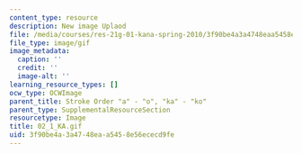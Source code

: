 ```yaml
---
content_type: resource
description: New image Uplaod
file: /media/courses/res-21g-01-kana-spring-2010/3f90be4a3a4748eaa5458e56ececd9fe_02_1_KA.gif
file_type: image/gif
image_metadata:
  caption: ''
  credit: ''
  image-alt: ''
learning_resource_types: []
ocw_type: OCWImage
parent_title: Stroke Order "a" - "o", "ka" - "ko"
parent_type: SupplementalResourceSection
resourcetype: Image
title: 02_1_KA.gif
uid: 3f90be4a-3a47-48ea-a545-8e56ececd9fe
---
```

